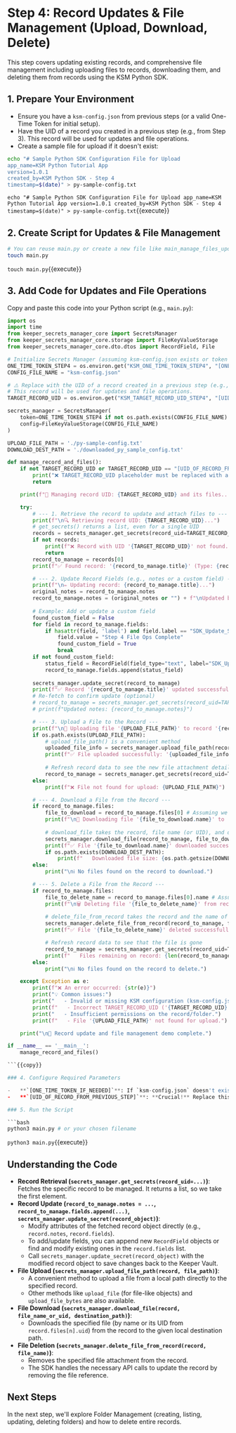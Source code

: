 # Step 4: Record Updates & File Management (Upload, Download, Delete)

This step covers updating existing records, and comprehensive file management including uploading files to records, downloading them, and deleting them from records using the KSM Python SDK.

## 1. Prepare Your Environment

- Ensure you have a `ksm-config.json` from previous steps (or a valid One-Time Token for initial setup).
- Have the UID of a record you created in a previous step (e.g., from Step 3). This record will be used for updates and file operations.
- Create a sample file for upload if it doesn't exist:

```bash
echo "# Sample Python SDK Configuration File for Upload
app_name=KSM Python Tutorial App
version=1.0.1
created_by=KSM Python SDK - Step 4
timestamp=$(date)" > py-sample-config.txt
```
`echo "# Sample Python SDK Configuration File for Upload
app_name=KSM Python Tutorial App
version=1.0.1
created_by=KSM Python SDK - Step 4
timestamp=$(date)" > py-sample-config.txt`{{execute}}

## 2. Create Script for Updates & File Management

```bash
# You can reuse main.py or create a new file like main_manage_files_updates.py
touch main.py
```
`touch main.py`{{execute}}

## 3. Add Code for Updates and File Operations

Copy and paste this code into your Python script (e.g., `main.py`):

```python
import os
import time
from keeper_secrets_manager_core import SecretsManager
from keeper_secrets_manager_core.storage import FileKeyValueStorage
from keeper_secrets_manager_core.dto.dtos import RecordField, File

# Initialize Secrets Manager (assuming ksm-config.json exists or token is provided for initial setup)
ONE_TIME_TOKEN_STEP4 = os.environ.get("KSM_ONE_TIME_TOKEN_STEP4", "[ONE_TIME_TOKEN_IF_NEEDED]")
CONFIG_FILE_NAME = "ksm-config.json"

# ⚠️ Replace with the UID of a record created in a previous step (e.g., Step 3)
# This record will be used for updates and file operations.
TARGET_RECORD_UID = os.environ.get("KSM_TARGET_RECORD_UID_STEP4", "[UID_OF_RECORD_FROM_PREVIOUS_STEP]")

secrets_manager = SecretsManager(
    token=ONE_TIME_TOKEN_STEP4 if not os.path.exists(CONFIG_FILE_NAME) and ONE_TIME_TOKEN_STEP4 != "[ONE_TIME_TOKEN_IF_NEEDED]" else None,
    config=FileKeyValueStorage(CONFIG_FILE_NAME)
)

UPLOAD_FILE_PATH = './py-sample-config.txt'
DOWNLOAD_DEST_PATH = './downloaded_py_sample_config.txt'

def manage_record_and_files():
    if not TARGET_RECORD_UID or TARGET_RECORD_UID == "[UID_OF_RECORD_FROM_PREVIOUS_STEP]":
        print("❌ TARGET_RECORD_UID placeholder must be replaced with an actual Record UID from a previous step. Aborting.")
        return

    print(f"🚀 Managing record UID: {TARGET_RECORD_UID} and its files...")

    try:
        # --- 1. Retrieve the record to update and attach files to ---
        print(f"\n🔍 Retrieving record UID: {TARGET_RECORD_UID}...")
        # get_secrets() returns a list, even for a single UID
        records = secrets_manager.get_secrets(record_uid=TARGET_RECORD_UID)
        if not records:
            print(f"❌ Record with UID '{TARGET_RECORD_UID}' not found. Please create it first (e.g., run Step 3).")
            return
        record_to_manage = records[0]
        print(f"✅ Found record: '{record_to_manage.title}' (Type: {record_to_manage.type})")

        # --- 2. Update Record Fields (e.g., notes or a custom field) ---
        print(f"\n✏️ Updating record: {record_to_manage.title}...")
        original_notes = record_to_manage.notes
        record_to_manage.notes = (original_notes or "") + f"\nUpdated by Python SDK - Step 4 at {time.ctime()}"
        
        # Example: Add or update a custom field
        found_custom_field = False
        for field in record_to_manage.fields:
            if hasattr(field, 'label') and field.label == "SDK_Update_Status":
                field.value = "Step 4 File Ops Complete"
                found_custom_field = True
                break
        if not found_custom_field:
            status_field = RecordField(field_type="text", label="SDK_Update_Status", value="Step 4 File Ops Initialized")
            record_to_manage.fields.append(status_field)
            
        secrets_manager.update_secret(record_to_manage)
        print(f"✅ Record '{record_to_manage.title}' updated successfully.")
        # Re-fetch to confirm update (optional)
        # record_to_manage = secrets_manager.get_secrets(record_uid=TARGET_RECORD_UID)[0]
        # print(f"Updated notes: {record_to_manage.notes}")

        # --- 3. Upload a File to the Record ---
        print(f"\n📎 Uploading file '{UPLOAD_FILE_PATH}' to record '{record_to_manage.title}'...")
        if os.path.exists(UPLOAD_FILE_PATH):
            # upload_file_path() is a convenient method
            uploaded_file_info = secrets_manager.upload_file_path(record_to_manage, UPLOAD_FILE_PATH)
            print(f"✅ File uploaded successfully: '{uploaded_file_info.name}' (Size: {uploaded_file_info.size} bytes)")
            
            # Refresh record data to see the new file attachment details
            record_to_manage = secrets_manager.get_secrets(record_uid=TARGET_RECORD_UID)[0]
        else:
            print(f"❌ File not found for upload: {UPLOAD_FILE_PATH}")

        # --- 4. Download a File from the Record ---
        if record_to_manage.files:
            file_to_download = record_to_manage.files[0] # Assuming we download the first attached file
            print(f"\n💾 Downloading file '{file_to_download.name}' to '{DOWNLOAD_DEST_PATH}'...")
            
            # download_file takes the record, file name (or UID), and destination path
            secrets_manager.download_file(record_to_manage, file_to_download.name, DOWNLOAD_DEST_PATH)
            print(f"✅ File '{file_to_download.name}' downloaded successfully.")
            if os.path.exists(DOWNLOAD_DEST_PATH):
                print(f"   Downloaded file size: {os.path.getsize(DOWNLOAD_DEST_PATH)} bytes")
        else:
            print("\nℹ️ No files found on the record to download.")

        # --- 5. Delete a File from the Record ---
        if record_to_manage.files:
            file_to_delete_name = record_to_manage.files[0].name # Assuming we delete the first attached file
            print(f"\n🗑️ Deleting file '{file_to_delete_name}' from record '{record_to_manage.title}'...")
            
            # delete_file_from_record takes the record and the name of the file to delete
            secrets_manager.delete_file_from_record(record_to_manage, file_to_delete_name)
            print(f"✅ File '{file_to_delete_name}' deleted successfully from the record.")

            # Refresh record data to see that the file is gone
            record_to_manage = secrets_manager.get_secrets(record_uid=TARGET_RECORD_UID)[0]
            print(f"   Files remaining on record: {len(record_to_manage.files)}")
        else:
            print("\nℹ️ No files found on the record to delete.")

    except Exception as e:
        print(f"❌ An error occurred: {str(e)}")
        print("💡 Common issues:")
        print("   - Invalid or missing KSM configuration (ksm-config.json or token for setup).")
        print(f"   - Incorrect TARGET_RECORD_UID ('{TARGET_RECORD_UID}') or record does not exist.")
        print("   - Insufficient permissions on the record/folder.")
        print(f"   - File '{UPLOAD_FILE_PATH}' not found for upload.")

    print("\n🎉 Record update and file management demo complete.")

if __name__ == '__main__':
    manage_record_and_files()

```{{copy}}

### 4. Configure Required Parameters

-   **`[ONE_TIME_TOKEN_IF_NEEDED]`**: If `ksm-config.json` doesn't exist, replace this (or set `KSM_ONE_TIME_TOKEN_STEP4` env var) for initial setup.
-   **`[UID_OF_RECORD_FROM_PREVIOUS_STEP]`**: **Crucial!** Replace this placeholder (or set `KSM_TARGET_RECORD_UID_STEP4` env var) with the UID of an actual record you created in a previous step (e.g., from Step 3). This record will be modified.

### 5. Run the Script

```bash
python3 main.py # or your chosen filename
```
`python3 main.py`{{execute}}

## Understanding the Code

-   **Record Retrieval (`secrets_manager.get_secrets(record_uid=...)`)**: Fetches the specific record to be managed. It returns a list, so we take the first element.
-   **Record Update (`record_to_manage.notes = ...`, `record_to_manage.fields.append(...)`, `secrets_manager.update_secret(record_object)`)**:
    -   Modify attributes of the fetched record object directly (e.g., `record.notes`, `record.fields`).
    -   To add/update fields, you can append new `RecordField` objects or find and modify existing ones in the `record.fields` list.
    -   Call `secrets_manager.update_secret(record_object)` with the modified record object to save changes back to the Keeper Vault.
-   **File Upload (`secrets_manager.upload_file_path(record, file_path)`)**: 
    -   A convenient method to upload a file from a local path directly to the specified record.
    -   Other methods like `upload_file` (for file-like objects) and `upload_file_bytes` are also available.
-   **File Download (`secrets_manager.download_file(record, file_name_or_uid, destination_path)`)**:
    -   Downloads the specified file (by name or its UID from `record.files[n].uid`) from the record to the given local destination path.
-   **File Deletion (`secrets_manager.delete_file_from_record(record, file_name)`)**:
    -   Removes the specified file attachment from the record.
    -   The SDK handles the necessary API calls to update the record by removing the file reference.

## Next Steps

In the next step, we'll explore Folder Management (creating, listing, updating, deleting folders) and how to delete entire records.
